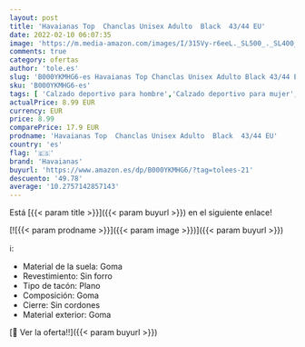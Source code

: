 ```yaml
---
layout: post
title: 'Havaianas Top  Chanclas Unisex Adulto  Black  43/44 EU'
date: 2022-02-10 06:07:35
image: 'https://m.media-amazon.com/images/I/315Vy-r6eeL._SL500_._SL400_.jpg'
comments: true
category: ofertas
author: 'tole.es'
slug: 'B000YKMHG6-es Havaianas Top Chanclas Unisex Adulto Black 43/44 EU'
sku: 'B000YKMHG6-es'
tags: [ 'Calzado deportivo para hombre','Calzado deportivo para mujer','Chanclas y sandalias de piscina para hombre','Chanclas y sandalias de piscina para mujer','Zapatillas y calzado deportivo para hombre','Zapatillas y calzado deportivo para mujer','Zapatos','Zapatos para hombre','Zapatos para mujer','Zapatos y complementos','chanclas','havaianas', ]
actualPrice: 8.99 EUR
currency: EUR
price: 8.99
comparePrice: 17.9 EUR
prodname: 'Havaianas Top  Chanclas Unisex Adulto  Black  43/44 EU'
country: 'es'
flag: '🇪🇸'
brand: 'Havaianas'
buyurl: 'https://www.amazon.es/dp/B000YKMHG6/?tag=tolees-21'
descuento: '49.78'
average: '10.2757142857143'
---
```


Está [{{< param title >}}]({{< param buyurl >}}) en el siguiente enlace!

[![{{< param prodname >}}]({{< param image >}})]({{< param buyurl >}})

ℹ️:

- Material de la suela: Goma
- Revestimiento: Sin forro
- Tipo de tacón: Plano
- Composición: Goma
- Cierre: Sin cordones
- Material exterior: Goma

[🛒 Ver la oferta!!]({{< param buyurl >}})
